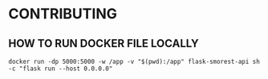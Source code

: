 # CONTRIBUTING

## HOW TO RUN DOCKER FILE LOCALLY

```
docker run -dp 5000:5000 -w /app -v "$(pwd):/app" flask-smorest-api sh -c "flask run --host 0.0.0.0"
```
